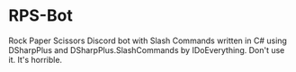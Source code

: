 # RPS-Bot
Rock Paper Scissors Discord bot with Slash Commands written in C# using DSharpPlus and DSharpPlus.SlashCommands by IDoEverything. Don't use it. It's horrible.
